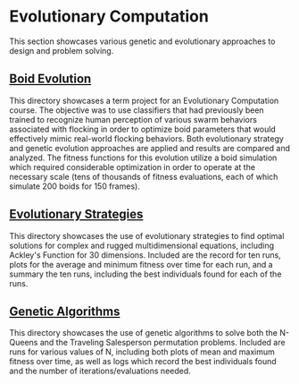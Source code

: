 # Evolutionary Computation
This section showcases various genetic and evolutionary approaches to design and problem solving. 

## [Boid Evolution](BoidEvolution/)
This directory showcases a term project for an Evolutionary Computation course. The objective was to use classifiers that had previously been trained to recognize human perception of various swarm behaviors associated with flocking in order to optimize boid parameters that would effectively mimic real-world flocking behaviors. Both evolutionary strategy and genetic evolution approaches are applied and results are compared and analyzed. The fitness functions for this evolution utilize a boid simulation which required considerable optimization in order to operate at the necessary scale (tens of thousands of fitness evaluations, each of which simulate 200 boids for 150 frames).

## [Evolutionary Strategies](EvolutionaryStrategies/)
This directory showcases the use of evolutionary strategies to find optimal solutions for complex and rugged multidimensional equations, including Ackley's Function for 30 dimensions. Included are the record for ten runs, plots for the average and minimum fitness over time for each run, and a summary the ten runs, including the best individuals found for each of the runs. 

## [Genetic Algorithms](GeneticAlgorithms/)
This directory showcases the use of genetic algorithms to solve both the N-Queens and the Traveling Salesperson permutation problems. Included are runs for various values of N, including both plots of mean and maximum fitness over time, as well as logs which record the best individuals found and the number of iterations/evaluations needed.
